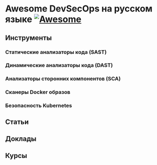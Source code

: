 # Awesome DevSecOps на русском языке [![Awesome](https://cdn.rawgit.com/sindresorhus/awesome/d7305f38d29fed78fa85652e3a63e154dd8e8829/media/badge.svg)](https://github.com/sindresorhus/awesome)
## Инструменты
### Статические анализаторы кода (SAST)
### Динамические анализаторы кода (DAST)
### Анализаторы сторонних компонентов (SCA)
### Сканеры Docker образов
### Безопасность Kubernetes
## Статьи
## Доклады
## Курсы
